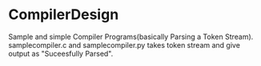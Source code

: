 # CompilerDesign
Sample and simple Compiler Programs(basically Parsing a Token Stream).
samplecompiler.c and samplecompiler.py takes token stream and give output as "Suceesfully Parsed".

